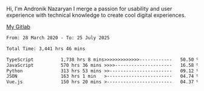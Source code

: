 Hi, I'm Andronik Nazaryan
I merge a passion for usability and user experience with technical knowledge to create cool digital experiences.

[My Gitlab](https://gitlab.com/anridev24)

<!--START_SECTION:waka-->

```txt
From: 28 March 2020 - To: 25 July 2025

Total Time: 3,441 hrs 46 mins

TypeScript          1,738 hrs 8 mins>>>>>>>>>>>>>------------   50.50 %
JavaScript          570 hrs 36 mins >>>>---------------------   16.58 %
Python              313 hrs 53 mins >>-----------------------   09.12 %
JSON                163 hrs 1 min   >------------------------   04.74 %
Vue.js              150 hrs 20 mins >------------------------   04.37 %
```

<!--END_SECTION:waka-->
